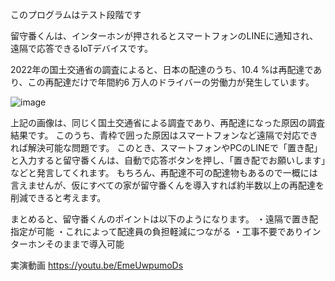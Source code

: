 このプログラムはテスト段階です

留守番くんは、インターホンが押されるとスマートフォンのLINEに通知され、遠隔で応答できるIoTデバイスです。

2022年の国土交通省の調査によると、日本の配達のうち、10.4 %は再配達であり、この再配達だけで年間約6 万人のドライバーの労働力が発生しています。

![image](https://github.com/user-attachments/assets/2c249e29-461b-4154-94a4-90689b3dc8bf)

上記の画像は、同じく国土交通省による調査であり、再配達になった原因の調査結果です。
このうち、青枠で囲った原因はスマートフォンなど遠隔で対応できれば解決可能な問題です。
このとき、スマートフォンやPCのLINEで「置き配」と入力すると留守番くんは、自動で応答ボタンを押し、「置き配でお願いします」などと発言してくれます。
もちろん、再配達不可の配達物もあるので一概には言えませんが、仮にすべての家が留守番くんを導入すれば約半数以上の再配達を削減できると考えます。

まとめると、留守番くんのポイントは以下のようになります。
・遠隔で置き配指定が可能
・これによって配達員の負担軽減につながる
・工事不要でありインターホンそのままで導入可能

実演動画
https://youtu.be/EmeUwpumoDs
